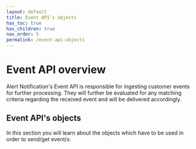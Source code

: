 ```yaml
---
layout: default
title: Event API's objects
has_toc: true
has_children: true
nav_order: 5
permalink: /event-api-objects
---
```


# Event API overview

Alert Notification's Event API is responsible for ingesting customer events for further processing. They will further be evaluated for any matching criteria regarding the received event and will be delivered accordingly.

## Event API's objects

In this section you will learn about the objects which have to be used in order to send/get event/_s_.
